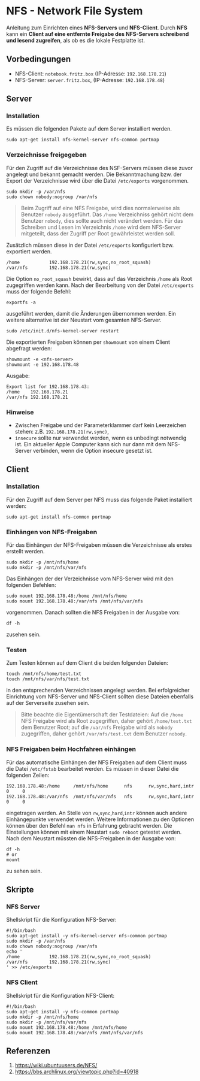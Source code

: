 
# NFS - Network File System

Anleitung zum Einrichten eines **NFS-Servers** und **NFS-Client**. Durch **NFS** kann ein __Client auf eine entfernte Freigabe des NFS-Servers schreibend und lesend zugreifen__, als ob es die lokale Festplatte ist.

## Vorbedingungen

* NFS-Client: `notebook.fritz.box` (IP-Adresse: `192.168.178.21`)
* NFS-Server: `server.fritz.box`, (IP-Adresse: `192.168.178.48`)

## Server

### Installation 

Es müssen die folgenden Pakete auf dem Server installiert werden.
```
sudo apt-get install nfs-kernel-server nfs-common portmap
```

### Verzeichnisse freigegeben 

Für den Zugriff auf die Verzeichnisse des NSF-Servers müssen diese zuvor angelegt und bekannt gemacht werden. Die Bekanntmachung bzw. der Export der Verzeichnisse wird über die Datei `/etc/exports` vorgenommen. 
```
sudo mkdir -p /var/nfs
sudo chown nobody:nogroup /var/nfs
```
> Beim Zugriff auf eine NFS Freigabe, wird dies normalerweise als Benutzer `nobody` ausgeführt. Das `/home` Verzeichniss gehört nicht dem Benutzer `nobody`, dies sollte auch nicht verändert werden. Für das Schreiben und Lesen im Verzeichnis `/home` wird dem NFS-Server mitgeteilt, dass der Zugriff per Root gewährleistet werden soll. 

Zusätzlich müssen diese in der Datei `/etc/exports` konfiguriert bzw. exportiert werden.
```
/home           192.168.178.21(rw,sync,no_root_squash)
/var/nfs        192.168.178.21(rw,sync)
```
Die Option `no_root_squash` bewirkt, dass auf das Verzeichnis `/home` als Root zugegriffen werden kann. Nach der Bearbeitung von der Datei `/etc/exports` muss der folgende Befehl:
```
exportfs -a
```
ausgeführt werden, damit die Änderungen übernommen werden. Ein weitere alternative ist der Neustart vom gesamten NFS-Server.
```
sudo /etc/init.d/nfs-kernel-server restart 
```
Die exportierten Freigaben können per `showmount` von einem Client abgefragt werden:
```
showmount -e <nfs-server> 
showmount -e 192.168.178.48
``` 
Ausgabe:
```
Export list for 192.168.178.43:
/home    192.168.178.21
/var/nfs 192.168.178.21
```

### Hinweise

* Zwischen Freigabe und der Parameterklammer darf kein Leerzeichen stehen: z.B. `192.168.178.21(rw,sync)`,
* `insecure` sollte nur verwendet werden, wenn es unbedingt notwendig ist. Ein aktueller Apple Computer kann sich nur dann mit dem NFS-Server verbinden, wenn die Option insecure gesetzt ist. 

## Client

### Installation 

Für den Zugriff auf dem Server per NFS muss das folgende Paket installiert werden:
```
sudo apt-get install nfs-common portmap
```

### Einhängen von NFS-Freigaben

Für das Einhängen der NFS-Freigaben müssen die Verzeichnisse als erstes erstellt werden.
```
sudo mkdir -p /mnt/nfs/home
sudo mkdir -p /mnt/nfs/var/nfs
```
Das Einhängen der der Verzeichnisse vom NFS-Server wird mit den folgenden Befehlen:
```
sudo mount 192.168.178.48:/home /mnt/nfs/home
sudo mount 192.168.178.48:/var/nfs /mnt/nfs/var/nfs
```
vorgenommen. Danach sollten die NFS Freigaben in der Ausgabe von:
```
df -h
```
zusehen sein. 

### Testen

Zum Testen können auf dem Client die beiden folgenden Dateien:
```
touch /mnt/nfs/home/test.txt
touch /mnt/nfs/var/nfs/test.txt
```
in den entsprechenden Verzeichnissen angelegt werden. Bei erfolgreicher Einrichtung vom NFS-Server und NFS-Client sollten diese Dateien ebenfalls auf der Serverseite zusehen sein.

> Bitte beachte die Eigentümerschaft der Testdateien: Auf die `/home` NFS Freigabe wird als Root zugegriffen, daher gehört `/home/test.txt` dem Benutzer Root; auf die `/var/nfs` Freigabe wird als `nobody` zugegriffen, daher gehört `/var/nfs/test.txt` dem Benutzer `nobody`.

### NFS Freigaben beim Hochfahren einhängen

Für das automatische Einhängen der NFS Freigaben auf dem Client muss die Datei `/etc/fstab` bearbeitet werden. Es müssen in dieser Datei die folgenden Zeilen:
```
192.168.178.48:/home     /mnt/nfs/home      nfs      rw,sync,hard,intr  0     0
192.168.178.48:/var/nfs  /mnt/nfs/var/nfs   nfs      rw,sync,hard,intr  0     0
```
eingetragen werden. An Stelle von `rw`,`sync`,`hard`,`intr` können auch andere Einhängepunkte verwendet werden. Weitere Informationen zu den Optionen können über den Befehl `man nfs` in Erfahrung gebracht werden. Die Einstellungen können mit einem Neustart `sudo reboot` getestet werden.  Nach dem Neustart müssten die NFS-Freigaben in der Ausgabe von:
```
df -h
# or
mount
```
zu sehen sein. 


## Skripte

### NFS Server

Shellskript für die Konfiguration NFS-Server:
```
#!/bin/bash
sudo apt-get install -y nfs-kernel-server nfs-common portmap
sudo mkdir -p /var/nfs
sudo chown nobody:nogroup /var/nfs
echo '
/home           192.168.178.21(rw,sync,no_root_squash)
/var/nfs        192.168.178.21(rw,sync)
' >> /etc/exports
```

### NFS Client

Shellskript für die Konfiguration NFS-Client:
```
#!/bin/bash
sudo apt-get install -y nfs-common portmap
sudo mkdir -p /mnt/nfs/home
sudo mkdir -p /mnt/nfs/var/nfs
sudo mount 192.168.178.48:/home /mnt/nfs/home
sudo mount 192.168.178.48:/var/nfs /mnt/nfs/var/nfs
```

## Referenzen

1. https://wiki.ubuntuusers.de/NFS/
2. https://bbs.archlinux.org/viewtopic.php?id=40918

